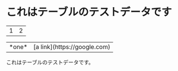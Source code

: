# これはテーブルのテストデータです

<table>
<tr>
    <td>1</td><td>2</td>
</tr>
</table>

<table>
<tr>
<td>*one*</td>
<td>[a link](https://google.com)</td>
</tr>
</table>

これはテーブルのテストデータです。
